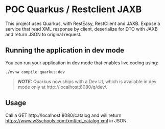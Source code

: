 # POC Quarkus / Restclient JAXB

This project uses Quarkus, with RestEasy, RestClient and JAXB.
Expose a service that read XML response by client, deserialize for DTO with JAXB and return JSON to original request.

## Running the application in dev mode

You can run your application in dev mode that enables live coding using:
```shell script
./mvnw compile quarkus:dev
```

> **_NOTE:_**  Quarkus now ships with a Dev UI, which is available in dev mode only at http://localhost:8080/q/dev/.

## Usage

Call a GET http://localhost:8080/catalog and will return https://www.w3schools.com/xml/cd_catalog.xml in JSON.
